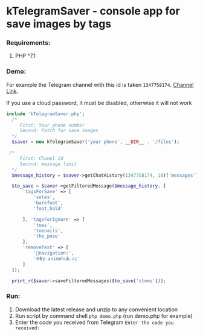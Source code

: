 # kTelegramSaver - console app for save images by tags

### Requirements:
1) PHP ^7.1

### Demo:

For example the Telegram channel with this id is taken `1347758174`. [Channel Link](https://t.me/nozhk1_2d).

If you use a cloud password, it must be disabled, otherwise it will not work
````php
include 'kTelegramSaver.php';
  /*
     First: Your phone number
     Second: Patch for save images
  */
  $saver = new kTelegramSaver('your phone', __DIR__ . '/files');

 /*
     First: Chanel id
     Second: message limit
  */
  $message_history = $saver->getChatHistory(1347758174, 10)['messages'];

  $to_save = $saver->getFilteredMessage($message_history, [
      'tagsForSave' => [
          'soles',
          'barefoot',
          'foot_hold'

      ], 'tagsForIgnore' => [
          'toes',
          'toenails',
          'the_pose'
      ],
      'removeText' => [
          '🔎navigation:',
          '🌐By-animehub.cc'
      ]
  ]);

  print_r($saver->saveFilteredMessages($to_save['items']));
````

### Run:

1) Download the latest release and unzip to any convenient location
1) Run script by command shell ``php demo.php`` (run demo.php for example)
1) Enter the code you received from Telegram ``Enter the code you received: ``